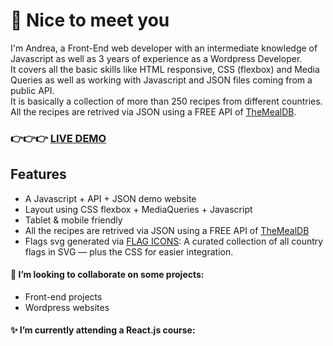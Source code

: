 ###
:wave: Nice to meet you<br>
================
I'm Andrea, a Front-End web developer with an intermediate knowledge of Javascript as well as 3 years of experience as a Wordpress Developer.<br>
It covers all the basic skills like HTML responsive, CSS (flexbox) and Media Queries as well as working with Javascript and JSON files coming from a public API.<br>
It is basically a collection of more than 250 recipes from different countries.
All the recipes are retrived via JSON using a FREE API of [TheMealDB](https://www.themealdb.com/).<br>
### 👉👉👉 [LIVE DEMO](http://anvicdev.byethost7.com/food_demo/)<br>
## Features
- A Javascript + API + JSON demo website
- Layout using CSS flexbox + MediaQueries + Javascript
- Tablet & mobile friendly
- All the recipes are retrived via JSON using a FREE API of [TheMealDB](https://www.themealdb.com/)
- Flags svg generated via [FLAG ICONS](https://github.com/lipis/flag-icons/tree/main): A curated collection of all country flags in SVG — plus the CSS for easier integration.

#### 🔭 I’m looking to collaborate on some projects:
- Front-end projects
- Wordpress websites
#### ✨ I’m currently attending a React.js course:

